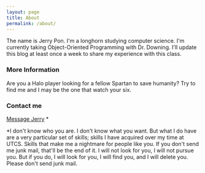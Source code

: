 ```yaml
---
layout: page
title: About
permalink: /about/
---
```


The name is Jerry Pon. I'm a longhorn studying computer science. I'm currently taking Object-Oriented Programming with Dr. Downing. I'll update this blog at least once a week to share my experience with this class.

### More Information

Are you a Halo player looking for a fellow Spartan to save humanity? Try to find me and I may be the one that watch your six.

### Contact me

[Message Jerry](mailto:jerry.pon@utexas.edu) *

*I don't know who you are. I don't know what you want. But what I do have are a very particular set of skills; skills I have acquired over my time at UTCS. Skills that make me a nightmare for people like you. If you don't send me junk mail, that'll be the end of it. I will not look for you, I will not pursue you. But if you do, I will look for you, I will find you, and I will delete you. Please don't send junk mail.
